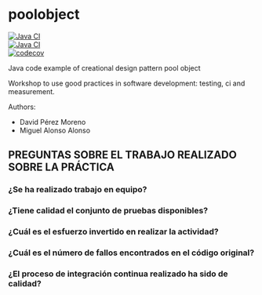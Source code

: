 poolobject
==========

[![Java CI](https://github.com/dpm1002/poolobject/actions/workflows/ci_jdk11_build.yml/badge.svg)](https://github.com/dpm1002/poolobject/actions/workflows/ci_jdk11_build.yml) 	
[![Java CI](https://github.com/dpm1002/poolobject/actions/workflows/ci_jdk1.8_build_test.yml/badge.svg)](https://github.com/dpm1002/poolobject/actions/workflows/ci_jdk1.8_build_test.yml) 	
[![codecov](https://codecov.io/gh/dpm1002/poolobject/graph/badge.svg?token=NvQ17D5kct)](https://codecov.io/gh/dpm1002/poolobject)


Java code example of creational design pattern pool object

Workshop to use good practices in software development: testing, ci and measurement.

Authors:

- David Pérez Moreno
- Miguel Alonso Alonso

## PREGUNTAS SOBRE EL TRABAJO REALIZADO SOBRE LA PRÁCTICA

### ¿Se ha realizado trabajo en equipo?


### ¿Tiene calidad el conjunto de pruebas disponibles?


### ¿Cuál es el esfuerzo invertido en realizar la actividad?


### ¿Cuál es el número de fallos encontrados en el código original?


### ¿El proceso de integración continua realizado ha sido de calidad?